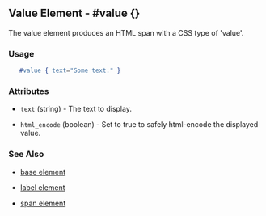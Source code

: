 <!-- dash: #value | Element | ###:Section -->



## Value Element - #value {}

The value element produces an HTML span with a CSS type of 'value'.

### Usage

```erlang
   #value { text="Some text." }

```

### Attributes

   * `text` (string) - The text to display.

   * `html_encode` (boolean) - Set to true to safely html-encode the displayed value.

### See Also

 *  [base element](./element_base.md)

 *  [label element](./label.md)

 *  [span element](./span.md)

 
